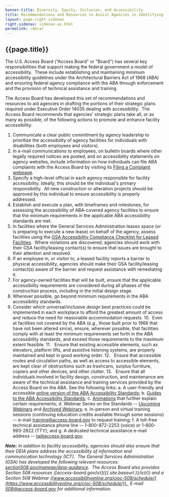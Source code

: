 ```yaml
---
banner-title: Diversity, Equity, Inclusion, and Accessibility
title: Recommendations and Resources to Assist Agencies in Identifying and Advancing Priorities for Facility Accessibility
layout: page-right-sidenav
right-sidenav: sidenav-av.html
permalink: /deia/
---
```


## {{page.title}}

The U.S. Access Board ("Access Board" or "Board") has several key responsibilities that support making the federal government a model of accessibility.  These include establishing and maintaining minimum accessibility guidelines under the Architectural Barriers Act of 1968 (ABA) and ensuring federal agency compliance with the ABA through enforcement and the provision of technical assistance and training.

The Access Board has developed this set of recommendations and resources to aid agencies in drafting the portions of their strategic plans required under Executive Order 14035 dealing with accessibility.  The Access Board recommends that agencies' strategic plans take all, or as many as possible, of the following actions to promote and enhance facility accessibility:

1. Communicate a clear public commitment by agency leadership to prioritize the accessibility of agency facilities for individuals with disabilities (both employees and visitors).
2. In e-mail communications to employees, on bulletin boards where other legally required notices are posted, and on accessibility statements on agency websites, include information on how individuals can file ABA complaints with the Access Board by visiting its [Filing a Complaint webpage](https://www.access-board.gov/enforcement/).
3. Specify a high-level official in each agency responsible for facility accessibility. Ideally, this should be the individual's primary responsibility.  All new construction or alteration projects should be approved by this individual to ensure accessibility is properly addressed.
4. Establish and execute a plan, with timeframes and milestones, for assessing the accessibility of ABA-covered agency facilities to ensure that the minimum requirements in the applicable ABA accessibility standards are met.
5. In facilities where the General Services Administration leases space (or is preparing to execute a new lease) on behalf of the agency, assess facilities using the [GSA Accessibility Compliance Checklist for Leased Facilities](https://www.gsa.gov/cdnstatic/ABAAS_Leasing_Checklist_FINAL_R2C15-e_0Z5RDZ-i34K-pR.pdf).  Where violations are discovered, agencies should work with their GSA facility/leasing contact(s) to ensure that issues are brought to their attention and resolved.
6. If an employee in, or visitor to, a leased facility reports a barrier to physical accessibility, agencies should make their GSA facility/leasing contact(s) aware of the barrier and request assistance with remediating it.
7. For agency-owned facilities that will be built, ensure that the applicable accessibility requirements are considered during all phases of the construction process, including in the initial design stage.
8. Wherever possible, go beyond minimum requirements in the ABA accessibility standards.
9. Consider which universal/inclusive design best practices could be implemented in each workplace to afford the greatest amount of access and reduce the need for reasonable accommodation requests.
10.  Even at facilities not covered by the ABA (*e.g.*, those built prior to 1968 that have not been altered since), ensure, wherever possible, that facilities comply with at least the minimum requirements set forth in the ABA accessibility standards, and exceed those requirements to the maximum extent feasible.
11.   Ensure that existing accessible elements, such as elevators, platform lifts, and assistive listening systems, are properly maintained and kept in good working order.
12.   Ensure that accessible routes and circulation paths, as well as access to accessible elements, are kept clear of obstructions such as trashcans, surplus furniture, copiers and other devices, and other clutter.
13.   Ensure that all individuals involved in facility design, construction, and maintenance are aware of the technical assistance and training services provided by the Access Board on the ABA. See the following links:
    a. A user-friendly and accessible [online version of the ABA Accessibility Standards](https://www.access-board.gov/aba/);
    b. [Guides to the ABA Accessibility Standards](https://www.access-board.gov/aba/guides/);
    c. [Animations](https://www.access-board.gov/aba/guides/animations/) that further explain certain requirements;
    d. Webinar Series on the Standards -- [Upcoming Webinars](https://www.accessibilityonline.org/ao/schedule/) and [Archived Webinars](https://www.accessibilityonline.org/ao/archives/);
    e. In-person and virtual training sessions (continuing education credits available through some sessions) -- e-mail <training@access-board.gov> to request training;
    f. A toll-free technical assistance phone line -- 1-800-872-2253 (voice) or 1-800-993-2822 (TTY); and
    g. A dedicated technical assistance e-mail address -- <ta@access-board.gov>.

_**Note:** In addition to facility accessibility, agencies should also ensure that their DEIA plans address the accessibility of information and communication technology (ICT).  The General Services Administration (GSA) has developed the following relevant resources: [section508.gov/manage/deia-guidance](https://www.section508.gov/manage/deia-guidance).  The Access Board also provides Section 508 resources ([access-board.gov/ict]({{ site.baseurl }}/ict/)) and a Section 508 Webinar ([www.accessibilityonline.org/cioc-508/schedule/](https://www.accessibilityonline.org/cioc-508/schedule/)).  E-mail <508@access-board.gov> for additional information._
